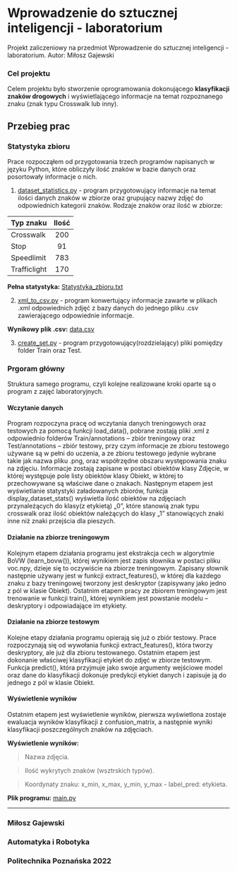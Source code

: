 # Wprowadzenie do sztucznej inteligencji - laboratorium
Projekt zaliczeniowy na przedmiot Wprowadzenie do sztucznej inteligencji - laboratorium. Autor: Miłosz Gajewski
### Cel projektu
Celem projektu było stworzenie oprogramowania dokonującego **klasyfikacji znaków drogowych** i wyświetlającego informacje na temat rozpoznanego znaku (znak typu Crosswalk lub inny).
## Przebieg prac
### Statystyka zbioru
Prace rozpocząłem od przygotowania trzech programów napisanych w języku Python, które obliczyły ilość znaków w bazie danych oraz posortowały informacje o nich.

1. [dataset_statistics.py](https://github.com/mgmike1011/WDSI_projekt_lab/blob/main/dataset_statistics.py) - program przygotowujący informacje na temat ilości danych znaków w zbiorze oraz grupujący nazwy zdjęć do odpowiednich kategorii znaków. Rodzaje znaków oraz ilość w zbiorze:

| Typ znaku   | Ilość           |
| ------------- |:-------------:|
| Crosswalk    | 200 |
| Stop         |91   |
| Speedlimit   |783  |
| Trafficlight |170  |

**Pełna statystyka:** [Statystyka_zbioru.txt](https://github.com/mgmike1011/WDSI_projekt_lab/blob/main/Statystyka_zbioru.txt) 

2. [xml_to_csv.py](https://github.com/mgmike1011/WDSI_projekt_lab/blob/main/xml_to_csv.py) - program konwertujący informacje zawarte w plikach .xml odpowiednich zdjęć z bazy danych do jednego pliku .csv zawierającego odpowiednie informacje.

**Wynikowy plik .csv:** [data.csv](https://github.com/mgmike1011/WDSI_projekt_lab/blob/main/data.csv)

3. [create_set.py](https://github.com/mgmike1011/WDSI_projekt_lab/blob/main/create_set.py) - program przygotowujący(rozdzielający) pliki pomiędzy folder Train oraz Test.

### Prgoram główny
Struktura samego programu, czyli kolejne realizowane kroki oparte są o program z zajęć laboratoryjnych.
#### Wczytanie danych 
Program rozpoczyna pracę od wczytania danych treningowych oraz testowych za pomocą funkcji load_data(), pobrane zostają pliki .xml z odpowiednio folderów Train/annotations – zbiór treningowy oraz Test/annotations – zbiór testowy, przy czym informacje ze zbioru testowego używane są w pełni do uczenia, a ze zbioru testowego jedynie wybrane takie jak nazwa pliku .png, oraz współrzędne obszaru występowania znaku na zdjęciu. Informacje zostają zapisane w postaci obiektów klasy Zdjęcie, w której występuje pole listy obiektów klasy Obiekt, w której to przechowywane są właściwe dane o znakach. Następnym etapem jest wyświetlanie statystyki załadowanych zbiorów, funkcja display_dataset_stats() wyświetla ilość obiektów na zdjęciach przynależących do klasy(z etykietą) „0”, które stanowią znak typu crosswalk oraz ilość obiektów należących do klasy „1” stanowiących znaki inne niż znaki przejścia dla pieszych. 
#### Działanie na zbiorze treningowym
Kolejnym etapem działania programu jest ekstrakcja cech w algorytmie BoVW (learn_bovw()), której wynikiem jest zapis słownika w postaci pliku voc.npy, dzieje się to oczywiście na zbiorze treningowym. Zapisany słownik następnie używany jest w funkcji extract_features(), w której dla każdego znaku z bazy treningowej tworzony jest deskryptor (zapisywany jako jedno z pól w klasie Obiekt). Ostatnim etapem pracy ze zbiorem treningowym jest trenowanie w funkcji train(), której wynikiem jest powstanie modelu – deskryptory i odpowiadające im etykiety.
#### Działanie na zbiorze testowym
Kolejne etapy działania programu opierają się już o zbiór testowy. Prace rozpoczynają się od wywołania funkcji extract_features(), która tworzy deskryptory, ale już dla zbioru testowanego. Ostatnim etapem jest dokonanie właściwej klasyfikacji etykiet do zdjęć w zbiorze testowym. Funkcja predict(), która przyjmuje jako swoje argumenty wejściowe model oraz dane do klasyfikacji dokonuje predykcji etykiet danych i zapisuje ją do jednego z pól w klasie Obiekt. 
#### Wyświetlenie wyników
Ostatnim etapem jest wyświetlenie wyników, pierwsza wyświetlona zostaje ewaluacja wyników klasyfikacji z confusion_matrix, a następnie wyniki klasyfikacji poszczególnych znaków na zdjęciach.

**Wyświetlenie wyników:**
>Nazwa zdjęcia.

>Ilość wykrytych znaków (wsztrskich typów).

>Koordynaty znaku: x_min, x_max, y_min, y_max - label_pred: etykieta.

**Plik programu:** [main.py](https://github.com/mgmike1011/WDSI_projekt_lab/blob/main/main.py) 

---
### Miłosz Gajewski
### Automatyka i Robotyka
### Politechnika Poznańska 2022